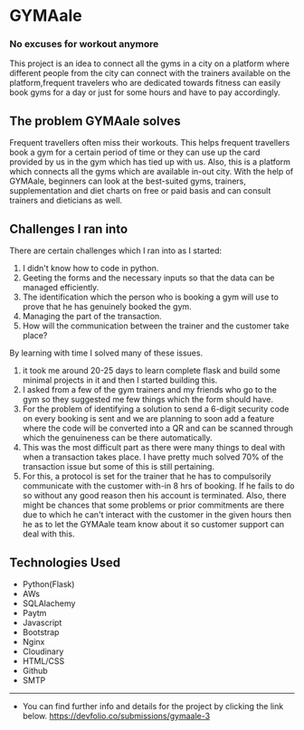 # GYMAale
### No excuses for workout anymore
This project is an idea to connect all the gyms in a city on a platform where different people from the city can connect with the trainers available on the platform,frequent travelers who are dedicated towards fitness can easily book gyms for a day or just for some hours and have to pay accordingly.
## The problem GYMAale solves
Frequent travellers often miss their workouts. This helps frequent travellers book a gym for a certain period of time or they can use up the card provided by us in the gym which has tied up with us. Also, this is a platform which connects all the gyms which are available in-out city. With the help of GYMAale, beginners can look at the best-suited gyms, trainers, supplementation and diet charts on free or paid basis and can consult trainers and dieticians as well.
## Challenges I ran into
There are certain challenges which I ran into as I started:
1) I didn't know how to code in python.
2) Geeting the forms and the necessary inputs so that the data can be managed efficiently.
3) The identification which the person who is booking a gym will use to prove that he has genuinely booked the gym.
4) Managing the part of the transaction.
5) How will the communication between the trainer and the customer take place?

By learning with time I solved many of these issues.
1) it took me around 20-25 days to learn complete flask and build some minimal projects in it and then I started building this.
2) I asked from a few of the gym trainers and my friends who go to the gym so they suggested me few things which the form should have.
3) For the problem of identifying a solution to send a 6-digit security code on every booking is sent and we are planning to soon add a feature where the code will be converted into a QR and can be scanned through which the genuineness can be there automatically.
4) This was the most difficult part as there were many things to deal with when a transaction takes place. I have pretty much solved 70% of the transaction issue but some of this is still pertaining.
5) For this, a protocol is set for the trainer that he has to compulsorily communicate with the customer with-in 8 hrs of booking. If he fails to do so without any good reason then his account is terminated. Also, there might be chances that some problems or prior commitments are there due to which he can't interact with the customer in the given hours then he as to let the GYMAale team know about it so customer support can deal with this.
## Technologies Used
* Python(Flask)
* AWs
* SQLAlachemy
* Paytm
* Javascript
* Bootstrap
* Nginx
* Cloudinary
* HTML/CSS
* Github 
* SMTP
___
* You can find further info and details for the project by clicking the link below.
https://devfolio.co/submissions/gymaale-3
